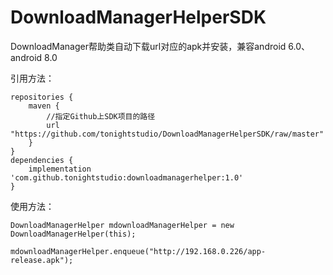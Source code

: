 # DownloadManagerHelperSDK
DownloadManager帮助类自动下载url对应的apk并安装，兼容android 6.0、android 8.0

引用方法：

    repositories {
        maven {
            //指定Github上SDK项目的路径
            url "https://github.com/tonightstudio/DownloadManagerHelperSDK/raw/master"
        }
    }
    dependencies {
        implementation 'com.github.tonightstudio:downloadmanagerhelper:1.0'
    }

使用方法：

    DownloadManagerHelper mdownloadManagerHelper = new DownloadManagerHelper(this);

    mdownloadManagerHelper.enqueue("http://192.168.0.226/app-release.apk");
